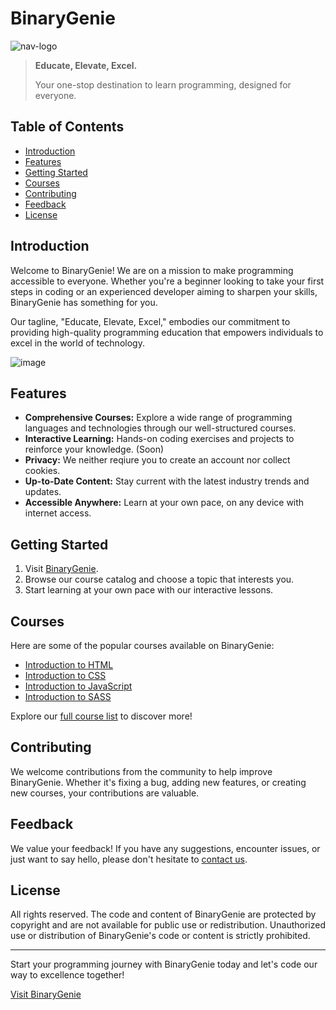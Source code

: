 # BinaryGenie

![nav-logo](https://github.com/ganeshbistakaji/BinaryGenie/assets/117885646/f908b0d0-9bf3-41c2-a14b-e1fa4bc5c7ee) <!-- Replace with your logo image link -->

> **Educate, Elevate, Excel.**
>
> Your one-stop destination to learn programming, designed for everyone.

## Table of Contents

- [Introduction](#introduction)
- [Features](#features)
- [Getting Started](#getting-started)
- [Courses](#courses)
- [Contributing](#contributing)
- [Feedback](#feedback)
- [License](#license)

## Introduction

Welcome to BinaryGenie! We are on a mission to make programming accessible to everyone. Whether you're a beginner looking to take your first steps in coding or an experienced developer aiming to sharpen your skills, BinaryGenie has something for you.

Our tagline, "Educate, Elevate, Excel," embodies our commitment to providing high-quality programming education that empowers individuals to excel in the world of technology.

![image](https://github.com/ganeshbistakaji/BinaryGenie/assets/117885646/b4364067-5d46-428b-85a6-9dcb19df6414) <!-- Replace with a screenshot of your website -->

## Features

- **Comprehensive Courses:** Explore a wide range of programming languages and technologies through our well-structured courses.
- **Interactive Learning:** Hands-on coding exercises and projects to reinforce your knowledge. (Soon)
- **Privacy:** We neither reqiure you to create an account nor collect cookies.
- **Up-to-Date Content:** Stay current with the latest industry trends and updates.
- **Accessible Anywhere:** Learn at your own pace, on any device with internet access.

## Getting Started

1. Visit [BinaryGenie](https://ganeshbistakaji.github.io/BinaryGenie/).
2. Browse our course catalog and choose a topic that interests you.
3. Start learning at your own pace with our interactive lessons.

## Courses

Here are some of the popular courses available on BinaryGenie:

- [Introduction to HTML](https://ganeshbistakaji.github.io/BinaryGenie/courses/html.html)
- [Introduction to CSS](https://ganeshbistakaji.github.io/BinaryGenie/courses/css.html)
- [Introduction to JavaScript](https://ganeshbistakaji.github.io/BinaryGenie/courses/javascript.html)
- [Introduction to SASS](https://ganeshbistakaji.github.io/BinaryGenie/courses/sass.html)

Explore our [full course list](courses-link) to discover more!

## Contributing

We welcome contributions from the community to help improve BinaryGenie. Whether it's fixing a bug, adding new features, or creating new courses, your contributions are valuable.

## Feedback

We value your feedback! If you have any suggestions, encounter issues, or just want to say hello, please don't hesitate to [contact us](mailto:ganeshbistakaji@gmail.com).

## License

All rights reserved. The code and content of BinaryGenie are protected by copyright and are not available for public use or redistribution. Unauthorized use or distribution of BinaryGenie's code or content is strictly prohibited.

---

Start your programming journey with BinaryGenie today and let's code our way to excellence together!

[Visit BinaryGenie](https://ganeshbistakaji.github.io/BinaryGenie/index.html)

